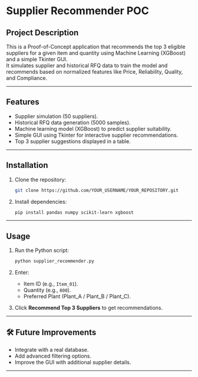 # Supplier Recommender POC

##  Project Description
This is a Proof-of-Concept application that recommends the top 3 eligible suppliers for a given item and quantity using Machine Learning (XGBoost) and a simple Tkinter GUI.  
It simulates supplier and historical RFQ data to train the model and recommends based on normalized features like Price, Reliability, Quality, and Compliance.

---

##  Features
- Supplier simulation (50 suppliers).
- Historical RFQ data generation (5000 samples).
- Machine learning model (XGBoost) to predict supplier suitability.
- Simple GUI using Tkinter for interactive supplier recommendations.
- Top 3 supplier suggestions displayed in a table.

---

##  Installation

1. Clone the repository:
   ```bash
   git clone https://github.com/YOUR_USERNAME/YOUR_REPOSITORY.git
   ```

2. Install dependencies:
   ```bash
   pip install pandas numpy scikit-learn xgboost
   ```

---

##  Usage

1. Run the Python script:
   ```bash
   python supplier_recommender.py
   ```

2. Enter:
   - Item ID (e.g., `Item_01`).
   - Quantity (e.g., `800`).
   - Preferred Plant (Plant_A / Plant_B / Plant_C).

3. Click **Recommend Top 3 Suppliers** to get recommendations.

---

## 🛠 Future Improvements
- Integrate with a real database.
- Add advanced filtering options.
- Improve the GUI with additional supplier details.

---

